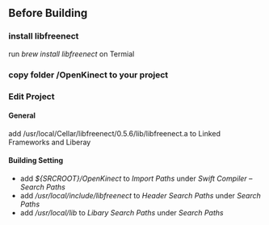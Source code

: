 ## Before Building

### install libfreenect
run _brew install libfreenect_ on Termial

### copy folder /OpenKinect  to your project

### Edit Project
####  General
add /usr/local/Cellar/libfreenect/0.5.6/lib/libfreenect.a to Linked Frameworks and Liberay

####  Building Setting
* add _${SRCROOT}/OpenKinect_ to _Import Paths_ under _Swift Compiler – Search Paths_
* add _/usr/local/include/libfreenect_ to _Header Search Paths_ under _Search Paths_
* add _/usr/local/lib_ to _Libary Search Paths_ under _Search Paths_

